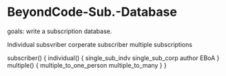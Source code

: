 # BeyondCode-Sub.-Database
goals: write a subscription database. 

Individual subsvriber
corperate subscriber
multiple subscriptions 

subscriber()
{
  individual()
  {
    single_sub_indv
    single_sub_corp
    author
    EBoA
  }
  multiple()
  {
    multiple_to_one_person
    multiple_to_many
  }
}
